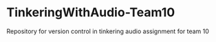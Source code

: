 # TinkeringWithAudio-Team10
Repository for version control in tinkering audio assignment for team 10

